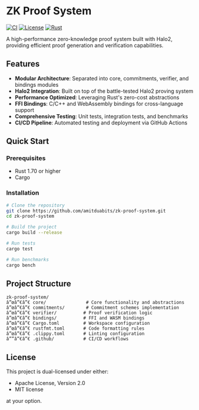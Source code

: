﻿# ZK Proof System

[![CI](https://github.com/amitduabits/zk-proof-system/workflows/CI/badge.svg)](https://github.com/amitduabits/zk-proof-system/actions)
[![License](https://img.shields.io/badge/license-MIT%2FApache-blue.svg)](LICENSE)
[![Rust](https://img.shields.io/badge/rust-1.70%2B-orange.svg)](https://www.rust-lang.org)

A high-performance zero-knowledge proof system built with Halo2, providing efficient proof generation and verification capabilities.

## Features

- **Modular Architecture**: Separated into core, commitments, verifier, and bindings modules
- **Halo2 Integration**: Built on top of the battle-tested Halo2 proving system
- **Performance Optimized**: Leveraging Rust's zero-cost abstractions
- **FFI Bindings**: C/C++ and WebAssembly bindings for cross-language support
- **Comprehensive Testing**: Unit tests, integration tests, and benchmarks
- **CI/CD Pipeline**: Automated testing and deployment via GitHub Actions

## Quick Start

### Prerequisites

- Rust 1.70 or higher
- Cargo

### Installation

```bash
# Clone the repository
git clone https://github.com/amitduabits/zk-proof-system.git
cd zk-proof-system

# Build the project
cargo build --release

# Run tests
cargo test

# Run benchmarks
cargo bench
```

## Project Structure

```
zk-proof-system/
â”œâ”€â”€ core/               # Core functionality and abstractions
â”œâ”€â”€ commitments/        # Commitment schemes implementation
â”œâ”€â”€ verifier/          # Proof verification logic
â”œâ”€â”€ bindings/          # FFI and WASM bindings
â”œâ”€â”€ Cargo.toml         # Workspace configuration
â”œâ”€â”€ rustfmt.toml       # Code formatting rules
â”œâ”€â”€ .clippy.toml       # Linting configuration
â””â”€â”€ .github/           # CI/CD workflows
```

## License

This project is dual-licensed under either:

- Apache License, Version 2.0
- MIT license

at your option.
